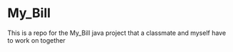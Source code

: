 # My_Bill
This is a repo for the My_Bill java project that a classmate and myself have to work on together
